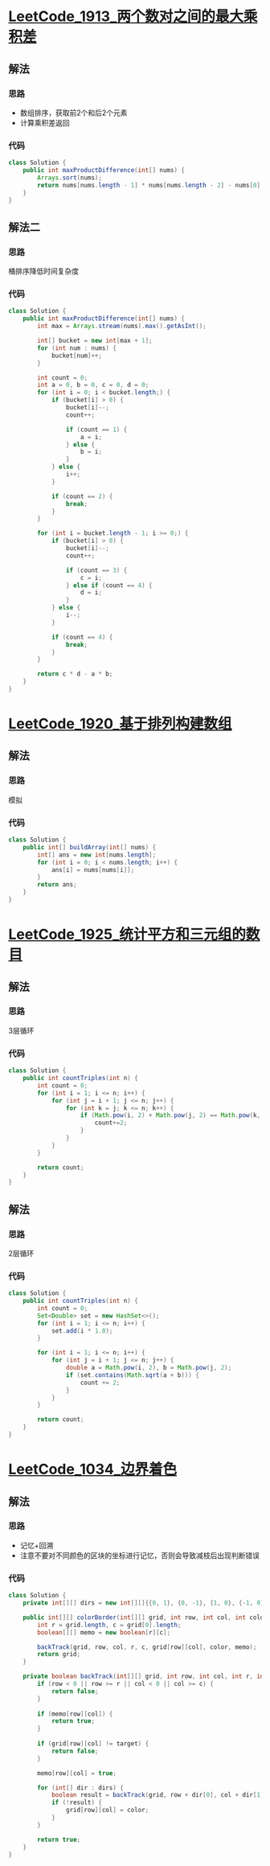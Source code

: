 # [LeetCode_1913_两个数对之间的最大乘积差](https://leetcode-cn.com/problems/maximum-product-difference-between-two-pairs/)
## 解法
### 思路
- 数组排序，获取前2个和后2个元素
- 计算乘积差返回
### 代码
```java
class Solution {
    public int maxProductDifference(int[] nums) {
        Arrays.sort(nums);
        return nums[nums.length - 1] * nums[nums.length - 2] - nums[0] * nums[1];
    }
}
```
## 解法二
### 思路
桶排序降低时间复杂度
### 代码
```java
class Solution {
    public int maxProductDifference(int[] nums) {
        int max = Arrays.stream(nums).max().getAsInt();

        int[] bucket = new int[max + 1];
        for (int num : nums) {
            bucket[num]++;
        }

        int count = 0;
        int a = 0, b = 0, c = 0, d = 0;
        for (int i = 0; i < bucket.length;) {
            if (bucket[i] > 0) {
                bucket[i]--;
                count++;

                if (count == 1) {
                    a = i;
                } else {
                    b = i;
                }
            } else {
                i++;
            }

            if (count == 2) {
                break;
            }
        }

        for (int i = bucket.length - 1; i >= 0;) {
            if (bucket[i] > 0) {
                bucket[i]--;
                count++;

                if (count == 3) {
                    c = i;
                } else if (count == 4) {
                    d = i;
                }
            } else {
                i--;
            }

            if (count == 4) {
                break;
            }
        }

        return c * d - a * b;
    }
}
```
# [LeetCode_1920_基于排列构建数组](https://leetcode-cn.com/problems/build-array-from-permutation/)
## 解法
### 思路
模拟
### 代码
```java
class Solution {
    public int[] buildArray(int[] nums) {
        int[] ans = new int[nums.length];
        for (int i = 0; i < nums.length; i++) {
            ans[i] = nums[nums[i]];
        }
        return ans;
    }
}
```
# [LeetCode_1925_统计平方和三元组的数目](https://leetcode-cn.com/problems/count-square-sum-triples/)
## 解法
### 思路
3层循环
### 代码
```java
class Solution {
    public int countTriples(int n) {
        int count = 0;
        for (int i = 1; i <= n; i++) {
            for (int j = i + 1; j <= n; j++) {
                for (int k = j; k <= n; k++) {
                    if (Math.pow(i, 2) + Math.pow(j, 2) == Math.pow(k, 2)) {
                        count+=2;
                    }
                }
            }
        }

        return count;
    }
}
```
## 解法
### 思路
2层循环
### 代码
```java
class Solution {
    public int countTriples(int n) {
        int count = 0;
        Set<Double> set = new HashSet<>();
        for (int i = 1; i <= n; i++) {
            set.add(i * 1.0);
        }

        for (int i = 1; i <= n; i++) {
            for (int j = i + 1; j <= n; j++) {
                double a = Math.pow(i, 2), b = Math.pow(j, 2);
                if (set.contains(Math.sqrt(a + b))) {
                    count += 2;
                }
            }
        }

        return count;
    }
}
```
# [LeetCode_1034_边界着色](https://leetcode-cn.com/problems/coloring-a-border/)
## 解法
### 思路
- 记忆+回溯
- 注意不要对不同颜色的区块的坐标进行记忆，否则会导致减枝后出现判断错误
### 代码
```java
class Solution {
    private int[][] dirs = new int[][]{{0, 1}, {0, -1}, {1, 0}, {-1, 0}};

    public int[][] colorBorder(int[][] grid, int row, int col, int color) {
        int r = grid.length, c = grid[0].length;
        boolean[][] memo = new boolean[r][c];

        backTrack(grid, row, col, r, c, grid[row][col], color, memo);
        return grid;
    }

    private boolean backTrack(int[][] grid, int row, int col, int r, int c, int target, int color, boolean[][] memo) {
        if (row < 0 || row >= r || col < 0 || col >= c) {
            return false;
        }
        
        if (memo[row][col]) {
            return true;
        }
        
        if (grid[row][col] != target) {
            return false;
        }

        memo[row][col] = true;

        for (int[] dir : dirs) {
            boolean result = backTrack(grid, row + dir[0], col + dir[1],  r, c, target, color, memo);
            if (!result) {
                grid[row][col] = color;
            }
        }

        return true;
    }
}
```